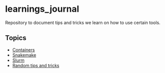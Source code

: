 # learnings_journal

Repository to document tips and tricks we learn on how to use certain tools.

## Topics

* [Containers](./docs/containers.md)
* [Snakemake](./docs/snakemake.md)
* [Slurm](slurm.md)
* [Random tips and tricks](./docs/random_stuff.md)

